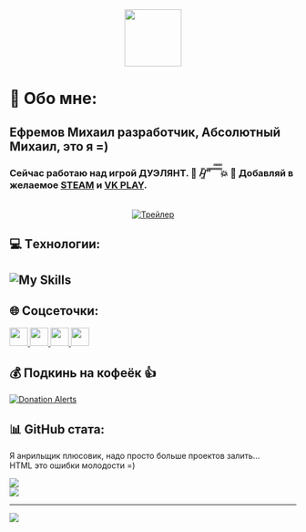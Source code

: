 <div id="header" align="center">
  <img src="https://media.giphy.com/media/I8HijDw5wDESNMyzRv/giphy-downsized-large.gif" width="100"/>
</div>

# 💫 Обо мне:
## Ефремов Михаил разработчик, Абсолютный Михаил, это я =)
### Сейчас работаю над игрой ДУЭЛЯНТ. 🤠 /̵͇̿/’̿’̿ ̿ ̿̿ ̿̿ ̿̿💥 🤯 Добавляй в желаемое [STEAM](https://store.steampowered.com/app/2854500) и [VK PLAY](https://vkplay.ru/play/game/duelant).
<div id="header" align="center" width="600">
  
  <br/>[![Трейлер](https://i.ytimg.com/vi/QF5KlZHlQ6M/maxresdefault.jpg)](https://youtu.be/QF5KlZHlQ6M?list=PLpsRQjMJIh4sX0KF09hJf69BwBvLgWAul)
</div>
  
## 💻 Tехнологии:
![My Skills](https://skillicons.dev/icons?i=cpp,unreal,git)
---
## 🌐 Соцсеточки:
<p align="left"> 
  <!--
  <a href="https://youtube.com/@www.youtube.com/@AbsoluteMikhail" target="_blank" rel="noreferrer"> 
    <picture> <source media="(prefers-color-scheme: dark)" srcset="https://raw.githubusercontent.com/danielcranney/readme-generator/main/public/icons/socials/youtube-dark.svg" />   
    <source media="(prefers-color-scheme: light)" srcset="https://raw.githubusercontent.com/danielcranney/readme-generator/main/public/icons/socials/youtube.svg" /> 
    <img src="https://raw.githubusercontent.com/danielcranney/readme-generator/main/public/icons/socials/linkedin.svg" width="32" height="32" /> </picture> 
  </a> 
  -->
  <a href="https://www.youtube.com/@AbsoluteMikhail" target="_blank" rel="noreferrer"> 
    <picture> <source media="(prefers-color-scheme: dark)" srcset="https://raw.githubusercontent.com/danielcranney/readme-generator/main/public/icons/socials/youtube.svg" />   
    <source media="(prefers-color-scheme: light)" srcset="https://raw.githubusercontent.com/danielcranney/readme-generator/main/public/icons/socials/youtube.svg" /> 
    <img src="https://raw.githubusercontent.com/danielcranney/readme-generator/main/public/icons/socials/linkedin.svg" width="32" height="32" /> </picture> 
  </a> 
    <a href="https://t.me/AbsoluteUnderground" target="_blank" rel="noreferrer"> 
    <picture> <source media="(prefers-color-scheme: dark)" srcset="https://www.svgrepo.com/show/452115/telegram.svg" />   
    <source media="(prefers-color-scheme: light)" srcset="https://www.svgrepo.com/show/452115/telegram.svg" /> 
    <img src="https://www.svgrepo.com/show/452115/telegram.svg" width="32" height="32" /> </picture> 
  </a> 
  <a href="https://discord.gg/NkwZ8pqyS6" target="_blank" rel="noreferrer"> 
    <picture> <source media="(prefers-color-scheme: dark)" srcset="https://raw.githubusercontent.com/danielcranney/readme-generator/main/public/icons/socials/discord.svg" />   
    <source media="(prefers-color-scheme: light)" srcset="https://raw.githubusercontent.com/danielcranney/readme-generator/main/public/icons/socials/discord.svg" /> 
    <img src="https://raw.githubusercontent.com/danielcranney/readme-generator/main/public/icons/socials/linkedin.svg" width="32" height="32" /> </picture> 
  </a> 
  <a href="https://www.linkedin.com/in/mikhail-e" target="_blank" rel="noreferrer"> 
    <picture> <source media="(prefers-color-scheme: dark)" srcset="https://raw.githubusercontent.com/danielcranney/readme-generator/main/public/icons/socials/linkedin.svg" />   
    <source media="(prefers-color-scheme: light)" srcset="https://raw.githubusercontent.com/danielcranney/readme-generator/main/public/icons/socials/linkedin.svg" /> 
    <img src="https://raw.githubusercontent.com/danielcranney/readme-generator/main/public/icons/socials/linkedin.svg" width="32" height="32" /> </picture> 
  </a>  
</p>

## 💰 Подкинь на кофеёк 👍
[![Donation Alerts](https://img.shields.io/badge/%D0%9A%D1%83%D0%BF%D0%B8%20%D0%BA%D0%BE%D1%84%D0%B5%D1%91%D0%BA-ffdd00?style=for-the-badge&logo=buy-me-a-coffee&logoColor=black)](https://www.donationalerts.com/r/mikhail_e) 

## 📊 GitHub стата:
Я анрильщик плюсовик, надо просто больше проектов залить...
<br/>HTML это ошибки молодости =)
<!--
![](https://github-readme-stats.vercel.app/api?username=romandviski&theme=dark&hide_border=false&include_all_commits=false&count_private=true)<br/>
-->
  ![](https://github-readme-streak-stats.herokuapp.com/?user=romandviski&theme=dark&hide_border=false)<br/>
  ![](https://github-readme-stats.vercel.app/api/top-langs/?username=romandviski&theme=dark&hide_border=false&include_all_commits=false&count_private=true&layout=compact)

<!--
## 🏆 GitHub Trophies
![](https://github-profile-trophy.vercel.app/?username=romandviski&theme=radical&no-frame=false&no-bg=true&margin-w=4)
-->
---
[![](https://visitcount.itsvg.in/api?id=romandviski&icon=0&color=0)](https://visitcount.itsvg.in)

<!--
**AbsoluteMikhail/AbsoluteMikhail** is a ✨ _special_ ✨ repository because its `README.md` (this file) appears on your GitHub profile.
## Hi there 👋
https://proglib.io/p/kak-kreativno-oformit-profil-na-github-chtoby-on-privlekal-vnimanie-2022-03-17

Документация по форматированию: 
https://docs.github.com/en/get-started/writing-on-github/getting-started-with-writing-and-formatting-on-github/basic-writing-and-formatting-syntax

Here are some ideas to get you started:

- 🔭 I’m currently working on ...
- 🌱 I’m currently learning ...
- 👯 I’m looking to collaborate on ...
- 🤔 I’m looking for help with ...
- 💬 Ask me about ...
- 📫 How to reach me: ...
- 😄 Pronouns: ...
- ⚡ Fun fact: ...
-->
